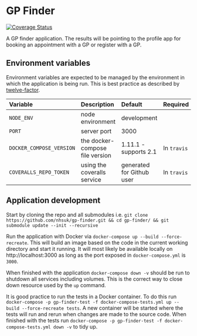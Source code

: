# GP Finder

[![Coverage Status](https://coveralls.io/repos/github/nhsuk/gp-finder/badge.svg?branch=master)](https://coveralls.io/github/nhsuk/gp-finder?branch=master)

A GP finder application. The results will be pointing to the profile app for booking an appointment with a GP or register with a GP.


## Environment variables

Environment variables are expected to be managed by the environment in which
the application is being run. This is best practice as described by
[twelve-factor](https://12factor.net/config).

| Variable                         | Description                                                                            | Default                  | Required        |
|:---------------------------------|:---------------------------------------------------------------------------------------|:-------------------------|-----------------|
| `NODE_ENV`                       | node environment                                                                       | development              |                 |
| `PORT`                           | server port                                                                            | 3000                     |                 |
| `DOCKER_COMPOSE_VERSION`         | the docker-compose file version                                                        | 1.11.1 - supports 2.1    | In `travis`     |
| `COVERALLS_REPO_TOKEN`           | using the coveralls service                                                            | generated for Github user| In `travis`     |  

## Application development

Start by cloning the repo and all submodules i.e. `git clone https://github.com/nhsuk/gp-finder.git && cd gp-finder/ && git submodule update --init --recursive`

Run the application with Docker via `docker-compose up --build --force-recreate`. This will build an image based on the code in the current working directory and start it running. It will most likely be available locally on http://localhost:3000 as long as the port exposed in `docker-compose.yml` is `3000`.

When finished with the application `docker-compose down -v` should be run to shutdown all services including volumes. This is the correct way to close down resource used by the `up` command.

It is good practice to run the tests in a Docker container. To do this run `docker-compose -p gp-finder-test -f docker-compose-tests.yml up --build --force-recreate tests`. A new container will be started where the tests will run and rerun when changes are made to the source code.
When finished with the tests run `docker-compose -p gp-finder-test -f docker-compose-tests.yml down -v` to tidy up.
